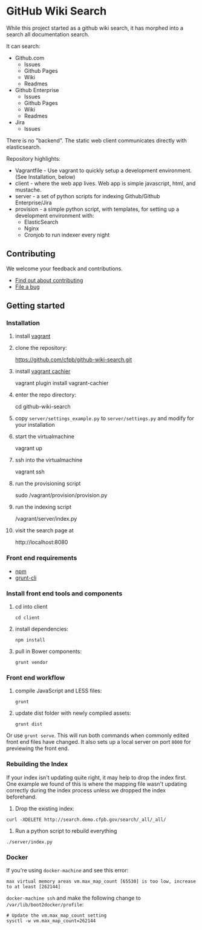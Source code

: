 # GitHub Wiki Search

While this project started as a github wiki search, it has morphed into a search all documentation search.

It can search:
  * Github.com
    * Issues
    * Github Pages
    * Wiki
    * Readmes
  * Github Enterprise
    * Issues
    * Github Pages
    * Wiki
    * Readmes
  * Jira
    * Issues

There is no "backend". The static web client communicates directly with elasticsearch.

Repository highlights:
  * Vagrantfile - Use vagrant to quickly setup a development environment. (See Installation, below)
  * client - where the web app lives. Web app is simple javascript, html, and mustache.
  * server - a set of python scripts for indexing Github/Github Enterprise/Jira
  * provision - a simple python script, with templates, for setting up a development environment with:
    * ElasticSearch
    * Nginx
    * Cronjob to run indexer every night

## Contributing

We welcome your feedback and contributions.

- [Find out about contributing](https://github.com/cfpb/github-wiki-search/blob/master/CONTRIBUTING.md)
- [File a bug](https://github.com/cfpb/github-wiki-search/issues/new?body=%23%23%20URL%0D%0D%0D%23%23%20Actual%20Behavior%0D%0D%0D%23%23%20Expected%20Behavior%0D%0D%0D%23%23%20Steps%20to%20Reproduce%0D%0D%0D%23%23%20Screenshot&labels=bug)


## Getting started


### Installation

1. install [vagrant](http://www.vagrantup.com/)

1. clone the repository:

    https://github.com/cfpb/github-wiki-search.git

1. install [vagrant cachier](https://github.com/fgrehm/vagrant-cachier)

    vagrant plugin install vagrant-cachier

1. enter the repo directory:

    cd github-wiki-search

1. copy `server/settings_example.py` to `server/settings.py` and modify for your installation

1. start the virtualmachine

    vagrant up

1. ssh into the virtualmachine

    vagrant ssh

1. run the provisioning script

    sudo /vagrant/provision/provision.py

1. run the indexing script

    /vagrant/server/index.py

1. visit the search page at

    http://localhost:8080


### Front end requirements

- [npm](https://npmjs.org/)
- [grunt-cli](http://gruntjs.com/getting-started)


### Install front end tools and components

1. cd into client

    `cd client`

1. install dependencies:

    `npm install`

1. pull in Bower components:

    `grunt vendor`


### Front end workflow

1. compile JavaScript and LESS files:

    `grunt`

1. update dist folder with newly compiled assets:

    `grunt dist`

Or use `grunt serve`. This will run both commands when commonly edited front end files have changed. It also sets up a local server on port `8000` for previewing the front end.

### Rebuilding the Index

If your index isn't updating quite right, it may help to drop the index first.  One example we found of this is where the mapping file wasn't updating correctly during the index process unless we dropped the index beforehand.

1. Drop the existing index:

```
curl -XDELETE http://search.demo.cfpb.gov/search/_all/_all/
```

1. Run a python script to rebuild everything

```
./server/index.py
```

### Docker

If you're using `docker-machine` and see this error:

```
max virtual memory areas vm.max_map_count [65530] is too low, increase to at least [262144]
```

`docker-machine ssh` and make the following change to `/var/lib/boot2docker/profile`:

```
# Update the vm.max_map_count setting
sysctl -w vm.max_map_count=262144
```
